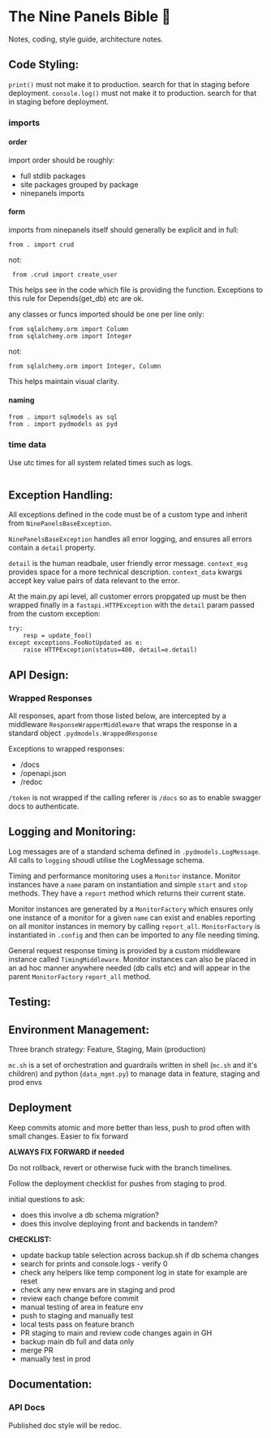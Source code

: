 # The Nine Panels Bible 🙏

Notes, coding, style guide, architecture notes.

## Code Styling:

`print()` must not make it to production. search for that in staging before deployment.
`console.log()` must not make it to production. search for that in staging before deployment.

### imports

#### order
import order should be roughly:

- full stdlib packages
- site packages grouped by package
- ninepanels imports

#### form

imports from ninepanels itself should generally be explicit and in full:

```from . import crud```

not:

``` from .crud import create_user```

This helps see in the code which file is providing the function. Exceptions to this rule for Depends(get_db) etc are ok.

any classes or funcs imported should be one per line only:

```
from sqlalchemy.orm import Column
from sqlalchemy.orm import Integer
```

not:

```
from sqlalchemy.orm import Integer, Column
```

This helps maintain visual clarity.

#### naming

```
from . import sqlmodels as sql
from . import pydmodels as pyd
```

### time data

Use utc times for all system related times such as logs.

```timestamp=datetime.utcnow()
```

## Exception Handling:

All exceptions defined in the code must be of a custom type and inherit from `NinePanelsBaseException`.

`NinePanelsBaseException` handles all error logging, and ensures all errors contain a `detail` property.

`detail` is the human readbale, user friendly error message. `context_msg` provides space for a more technical description. `context_data` kwargs accept key value pairs of data relevant to the error.

At the main.py api level, all customer errors propgated up must be then wrapped finally in a `fastapi.HTTPException` with the `detail` param passed from the custom exception:

```
try:
    resp = update_foo()
except exceptions.FooNotUpdated as e:
    raise HTTPException(status=400, detail=e.detail)
```

## API Design:

### Wrapped Responses

All responses, apart from those listed below, are intercepted by a middleware `ResponseWrapperMiddleware` that wraps the response in a standard object `.pydmodels.WrappedResponse`

Exceptions to wrapped responses:

- /docs
- /openapi.json
- /redoc

`/token` is not wrapped if the calling referer is `/docs` so as to enable swagger docs to authenticate.

## Logging and Monitoring:

Log messages are of a standard schema defined in `.pydmodels.LogMessage`. All calls to `logging` shoudl utilise the LogMessage schema.

Timing and performance monitoring uses a `Monitor` instance. Monitor instances have a `name` param on instantiation and simple `start` and `stop` methods. They have a `report` method which returns their current state.

Monitor instances are generated by a `MonitorFactory` which ensures only one instance of a monitor for a given `name` can exist and enables reporting on all monitor instances in memory by calling `report_all`. `MonitorFactory` is instantiated in `.config` and then can be imported to any file needing timing.

General request response timing is provided by a custom middleware instance called `TimingMiddleware`. Monitor instances can also be placed in an ad hoc manner anywhere needed (db calls etc) and will appear in the parent `MonitorFactory` `report_all` method.

## Testing:

## Environment Management:

Three branch strategy: Feature, Staging, Main (production)

`mc.sh` is a set of orchestration and guardrails written in shell (`mc.sh` and it's children) and python (`data_mgmt.py`) to manage data in feature, staging and prod envs

## Deployment

Keep commits atomic and more better than less, push to prod often with small changes. Easier to fix forward

**ALWAYS FIX FORWARD if needed**

Do not rollback, revert or otherwise fuck with the branch timelines.

Follow the deployment checklist for pushes from staging to prod.

initial questions to ask:

- does this involve a db schema migration?
- does this involve deploying front and backends in tandem?

**CHECKLIST:**
- update backup table selection across backup.sh if db schema changes
- search for prints and console.logs - verify 0
- check any helpers like temp component log in state for example are reset
- check any new envars are in staging and prod
- review each change before commit
- manual testing of area in feature env
- push to staging and manually test
- local tests pass on feature branch
- PR staging to main and review code changes again in GH
- backup main db full and data only
- merge PR
- manually test in prod



## Documentation:

### API Docs

Published doc style will be redoc.